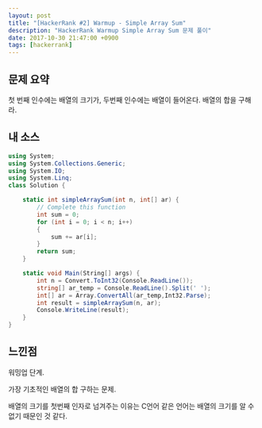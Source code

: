 ```yaml
---
layout: post
title: "[HackerRank #2] Warmup - Simple Array Sum"
description: "HackerRank Warmup Simple Array Sum 문제 풀이"
date: 2017-10-30 21:47:00 +0900
tags: [hackerrank]
---
```


## 문제 요약

첫 번째 인수에는 배열의 크기가, 두번째 인수에는 배열이 들어온다. 배열의 합을 구해라.

## 내 소스

```csharp
using System;
using System.Collections.Generic;
using System.IO;
using System.Linq;
class Solution {

    static int simpleArraySum(int n, int[] ar) {
        // Complete this function
        int sum = 0;
        for (int i = 0; i < n; i++)
        {
            sum += ar[i];
        }
        return sum;
    }

    static void Main(String[] args) {
        int n = Convert.ToInt32(Console.ReadLine());
        string[] ar_temp = Console.ReadLine().Split(' ');
        int[] ar = Array.ConvertAll(ar_temp,Int32.Parse);
        int result = simpleArraySum(n, ar);
        Console.WriteLine(result);
    }
}
```

## 느낀점

워밍업 단계.

가장 기초적인 배열의 합 구하는 문제.

배열의 크기를 첫번째 인자로 넘겨주는 이유는 C언어 같은 언어는 배열의 크기를 알 수 없기 때문인 것 같다.